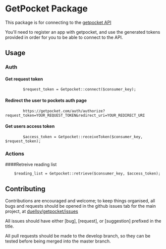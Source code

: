 # GetPocket Package

This package is for connecting to the [getpocket API](http://getpocket.com/developer/)

You'll need to register an app with getpocket, and use the generated tokens provided in order for you to be able to connect to the API.

## Usage

### Auth

#### Get request token

```
        $request_token = Getpocket::connect($consumer_key);
```

#### Redirect the user to pockets auth page

```
        https://getpocket.com/auth/authorize?request_token=YOUR_REQUEST_TOKEN&redirect_uri=YOUR_REDIRECT_URI
```

#### Get users access token

```
        $access_token = Getpocket::receiveToken($consumer_key, $request_token);
```

### Actions

####Retreive reading list

```
    $reading_list = Getpocket::retrieve($consumer_key, $access_token);
```

## Contributing

Contributions are encouraged and welcome; to keep things organised, all bugs and requests should be
opened in the github issues tab for the main project, at [duellsy/getpocket/issues](https://github.com/duellsy/getpocket/issues)

All issues should have either [bug], [request], or [suggestion] prefixed in the title.

All pull requests should be made to the develop branch, so they can be tested before being merged into the master branch.
